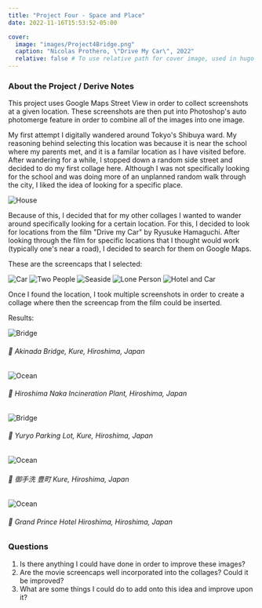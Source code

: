 ```yaml
---
title: "Project Four - Space and Place"
date: 2022-11-16T15:53:52-05:00

cover:
  image: "images/Project4Bridge.png"
  caption: "Nicolas Prothero, \"Drive My Car\", 2022"
  relative: false # To use relative path for cover image, used in hugo Page-bundles
---
```


### About the Project / Derive Notes
This project uses Google Maps Street View in order to collect screenshots at a given location. These screenshots are then put into Photoshop's auto photomerge feature in order to combine all of the images into one image.

My first attempt I digitally wandered around Tokyo's Shibuya ward. My reasoning behind selecting this location was because it is near the school where my parents met, and it is a familar location as I have visited before. After wandering for a while, I stopped down a random side street and decided to do my first collage here. Although I was not specifically looking for the school and was doing more of an unplanned random walk through the city, I liked the idea of looking for a specific place.

![House](../images/Project4House.png)

Because of this, I decided that for my other collages I wanted to wander around specifically looking for a certain location. For this, I decided to look for locations from the film "Drive my Car" by Ryusuke Hamaguchi. After looking through the film for specific locations that I thought would work (typically one's near a road), I decided to search for them on Google Maps. 

These are the screencaps that I selected:

![Car](../images/Car.png)
![Two People](../images/TwoPeople.png)
![Seaside](../images/seaside.png)
![Lone Person](../images/lone.png)
![Hotel and Car](../images/hotelcar.png)

Once I found the location, I took multiple screenshots in order to create a collage where then the screencap from the film could be inserted.  

Results:

![Bridge](../images/Project4Bridge.png)
###### 📍 Akinada Bridge, Kure, Hiroshima, Japan  


![Ocean](../images/Project4Drive.png)
###### 📍 Hiroshima Naka Incineration Plant, Hiroshima, Japan  

![Bridge](../images/Project4Seaside.png)
###### 📍 Yuryo Parking Lot, Kure, Hiroshima, Japan  

![Ocean](../images/Project4Lone.png)
###### 📍 御手洗 豊町 Kure, Hiroshima, Japan

![Ocean](../images/Project4Hotel.png)
###### 📍 Grand Prince Hotel Hiroshima, Hiroshima, Japan  



### Questions
1. Is there anything I could have done in order to improve these images? 
2. Are the movie screencaps well incorporated into the collages? Could it be improved?
3. What are some things I could do to add onto this idea and improve upon it?
